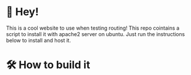 # 👋 Hey!
This is a cool website to use when testing routing! This repo cointains a script to install it with apache2 server on ubuntu.
Just run the instructions below to install and host it.

# 🛠 How to build it